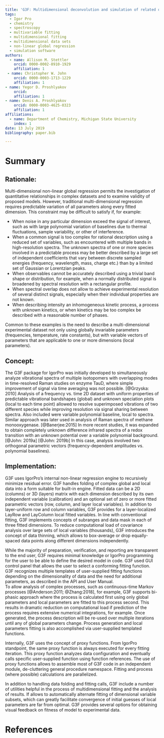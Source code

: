 ```yaml
---
title: 'G3F: Multidimensional deconvolution and simulation of related data sets'
tags:
  - Igor Pro
  - chemistry
  - spectroscopy  
  - multivariable fitting
  - multidimensional fitting
  - multidimensional data sets
  - non-linear global regression
  - simulation software
authors: 
  - name: Allison M. Stettler
    orcid: 0000-0002-8910-1929
    affiliation: 1
 - name: Christopher W. John
    orcid: 0000-0003-1713-1229
    affiliation: 1
- name: Yegor D. Proshlyakov
    orcid: 
    affiliation: 1
- name: Denis A. Proshlyakov
    orcid: 0000-0003-4625-0323
    affiliation: 1
affiliations:
  - name: Department of Chemistry, Michigan State University
    index: 1
date: 13 July 2019
bibliography: paper.bib

---
```


# Summary

## Rationale:
Multi-dimensional non-linear global regression permits the investigation of quantitative relationships in complex datasets and to examine validity of proposed models. However, traditional multi-dimensional regression requires predictable variation of all parameters along every fitted dimension. This constraint may be difficult to satisfy if, for example:

- When noise in any particular dimension exceed the signal of interest, such as with large polynomial variation of baselines due to thermal fluctuations, sample variability, or other of interference.  
- When a common signal is too complex for rational description using a reduced set of variables, such as encountered with multiple bands in high-resolution spectra. The unknown spectra of one or more species involved in a predictable process may be better described by a large set of independent coefficients that vary between discrete sampled energies (frequency, wavelength, mass, charge etc.) than by a limited set of Gaussian or Lorentzian peaks. 
- When observables cannot be accurately described using a trivial band shape or distribution, for example, when a normally distributed signal is broadened by spectral resolution with a rectangular profile. 
- When spectral overlap does not allow to achieve experimental resolution of several distinct signals, especially when their individual properties are not known.
- When describing intensity an inhomogeneous kinetic process, a process with unknown kinetics, or when kinetics may be too complex be described with a reasonable number of phases.

Common to these examples is the need to describe a multi-dimensional experimental dataset not only using globally invariable parameters (frequencies, temperature, rate constants), but with variable vectors of parameters that are applicable to one or more dimensions (local parameters).  

## Concept:

The G3F package for IgorPro was initially developed to simultaneously analyze vibrational spectra of multiple isotopomers with overlapping modes in time-resolved Raman studies on enzyme TauD, where simple improvement of signal via time averaging was not possible. [@Grzyska: 2010] Analysis of a frequency vs. time 2D dataset with uniform properties of predictable vibrational bandshapes (global) and unknown speciation plots (local to each time point)  allowed to resolve superimposed vibrations of two different species while improving resolution via signal sharing  between spectra. Also included were variable polynomial baseline, local to spectra. Similar approach was later used in analysis of Raman spectra of methane monooxygenase. [@Banerjee:2015] In more recent studies, it was expanded to obtain completely unknown difference infrared spectra of a redox transition with an unknown potential over a variable polynomial background.[@John: 2019a] [@John: 2019b] In this case, analysis involved two orthogonal parametric vectors (frequency-dependent amplitudes vs. polynomial baselines). 

## Implementation:

G3F uses IgorPro’s internal non-linear regression engine to recursively minimize residual error. G3F handles folding of complex global and local data into a form suitable for built-in engine. Fitted data can be a 2D (columns) or 3D (layers) matrix with each dimension described by its own independent variable (calibration) and an optional set of zero or more fitted parametric vectors (row, column, and layer local variables). In addition to layer-uniform row and column variables, G3F provides for a layer-localized LayRow and LayColumn local fitted variables. In line with conventional fitting, G3F implements concepts of subranges and data mask in each of three fitted dimensions. To reduce computational load of covariance analysis over large sets of local variables (thousands), G3F introduces the concept of data thinning, which allows to box-average or drop equally-spaced data points along different dimensions independently.

While the majority of preparation, verification, and reporting are transparent to the end user, G3F requires minimal knowledge or IgorPro programming for the user to be able to define the desired model in code. G3F used GUI control panel that allows the user to select a conforming fitting function. G3F recognizes multiple templates of user-supplied fitting functions depending on the dimensionality of data and the need for additional parameters, as described in the API and User Manual.   
To allow analysis of complex processes, such as continuous-time Markov processes [@Anderson:2011; @Zhang:2018], for example, G3F supports bi-phasic approach where the process is calculated first using only global parameters and local parameters are fitted to this process second. This results in dramatic reduction on computational load if prediction of the process requires extensive numerical integrations, for example. Once generated, the process description will be re-used over multiple iterations until any of global parameters change.  Process generation and local parameters fitting is also accomplished via user-supplied templated functions.      

Internally, G3F uses the concept of proxy functions. From IgorPro standpoint, the same proxy function is always executed for every fitting iteration. This proxy function analyzes data configuration and eventually calls specific user-supplied function using function references. The use of proxy functions allows to assemble most of G3F code in an independent module, de-cluttering general procedure namespace. Fitting and process (where possible) calculations are parallelized. 

In addition to handling data folding and fitting calls, G3F include a number of utilities helpful in the process of multidimensional fitting and the analysis of results. If allows to automatically alternate fitting of dimensional variable subsets, which can greatly facilitate convergence of initial guesses of local parameters are far from optimal. G3F provides several options for obtaining visual feedback on fitness of model to experimental data. 

# References
